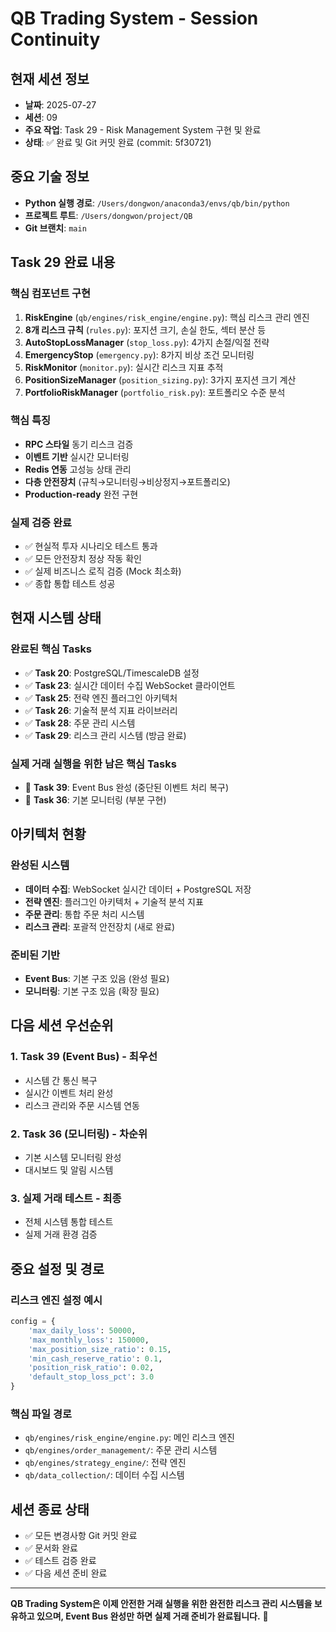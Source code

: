 # QB Trading System - Session Continuity

## 현재 세션 정보
- **날짜**: 2025-07-27
- **세션**: 09  
- **주요 작업**: Task 29 - Risk Management System 구현 및 완료
- **상태**: ✅ 완료 및 Git 커밋 완료 (commit: 5f30721)

## 중요 기술 정보
- **Python 실행 경로**: `/Users/dongwon/anaconda3/envs/qb/bin/python`
- **프로젝트 루트**: `/Users/dongwon/project/QB`
- **Git 브랜치**: `main`

## Task 29 완료 내용

### 핵심 컴포넌트 구현
1. **RiskEngine** (`qb/engines/risk_engine/engine.py`): 핵심 리스크 관리 엔진
2. **8개 리스크 규칙** (`rules.py`): 포지션 크기, 손실 한도, 섹터 분산 등
3. **AutoStopLossManager** (`stop_loss.py`): 4가지 손절/익절 전략
4. **EmergencyStop** (`emergency.py`): 8가지 비상 조건 모니터링
5. **RiskMonitor** (`monitor.py`): 실시간 리스크 지표 추적
6. **PositionSizeManager** (`position_sizing.py`): 3가지 포지션 크기 계산
7. **PortfolioRiskManager** (`portfolio_risk.py`): 포트폴리오 수준 분석

### 핵심 특징
- **RPC 스타일** 동기 리스크 검증
- **이벤트 기반** 실시간 모니터링
- **Redis 연동** 고성능 상태 관리
- **다층 안전장치** (규칙→모니터링→비상정지→포트폴리오)
- **Production-ready** 완전 구현

### 실제 검증 완료
- ✅ 현실적 투자 시나리오 테스트 통과
- ✅ 모든 안전장치 정상 작동 확인
- ✅ 실제 비즈니스 로직 검증 (Mock 최소화)
- ✅ 종합 통합 테스트 성공

## 현재 시스템 상태

### 완료된 핵심 Tasks
- ✅ **Task 20**: PostgreSQL/TimescaleDB 설정
- ✅ **Task 23**: 실시간 데이터 수집 WebSocket 클라이언트
- ✅ **Task 25**: 전략 엔진 플러그인 아키텍처
- ✅ **Task 26**: 기술적 분석 지표 라이브러리
- ✅ **Task 28**: 주문 관리 시스템
- ✅ **Task 29**: 리스크 관리 시스템 (방금 완료)

### 실제 거래 실행을 위한 남은 핵심 Tasks
- 🔄 **Task 39**: Event Bus 완성 (중단된 이벤트 처리 복구)
- 🔄 **Task 36**: 기본 모니터링 (부분 구현)

## 아키텍처 현황

### 완성된 시스템
- **데이터 수집**: WebSocket 실시간 데이터 + PostgreSQL 저장
- **전략 엔진**: 플러그인 아키텍처 + 기술적 분석 지표
- **주문 관리**: 통합 주문 처리 시스템
- **리스크 관리**: 포괄적 안전장치 (새로 완료)

### 준비된 기반
- **Event Bus**: 기본 구조 있음 (완성 필요)
- **모니터링**: 기본 구조 있음 (확장 필요)

## 다음 세션 우선순위

### 1. Task 39 (Event Bus) - 최우선
- 시스템 간 통신 복구
- 실시간 이벤트 처리 완성
- 리스크 관리와 주문 시스템 연동

### 2. Task 36 (모니터링) - 차순위
- 기본 시스템 모니터링 완성
- 대시보드 및 알림 시스템

### 3. 실제 거래 테스트 - 최종
- 전체 시스템 통합 테스트
- 실제 거래 환경 검증

## 중요 설정 및 경로

### 리스크 엔진 설정 예시
```python
config = {
    'max_daily_loss': 50000,
    'max_monthly_loss': 150000,
    'max_position_size_ratio': 0.15,
    'min_cash_reserve_ratio': 0.1,
    'position_risk_ratio': 0.02,
    'default_stop_loss_pct': 3.0
}
```

### 핵심 파일 경로
- `qb/engines/risk_engine/engine.py`: 메인 리스크 엔진
- `qb/engines/order_management/`: 주문 관리 시스템  
- `qb/engines/strategy_engine/`: 전략 엔진
- `qb/data_collection/`: 데이터 수집 시스템

## 세션 종료 상태
- ✅ 모든 변경사항 Git 커밋 완료
- ✅ 문서화 완료
- ✅ 테스트 검증 완료
- ✅ 다음 세션 준비 완료

---

**QB Trading System은 이제 안전한 거래 실행을 위한 완전한 리스크 관리 시스템을 보유하고 있으며, Event Bus 완성만 하면 실제 거래 준비가 완료됩니다.** 🚀